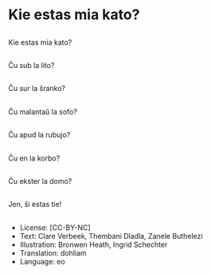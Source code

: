 # Kie estas mia kato?

##
Kie estas mia kato?

##
Ĉu sub la lito?

##
Ĉu sur la ŝranko?

##
Ĉu malantaŭ la sofo?

##
Ĉu apud la rubujo?

##
Ĉu en la korbo?

##
Ĉu ekster la domo?

##
Jen, ŝi estas tie!

##
* License: [CC-BY-NC]
* Text: Clare Verbeek, Thembani Dladla, Zanele Buthelezi
* Illustration: Bronwen Heath, Ingrid Schechter
* Translation: dohliam
* Language: eo
